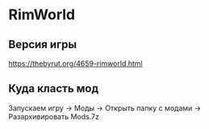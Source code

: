 # RimWorld
## Версия игры
https://thebyrut.org/4659-rimworld.html
## Куда класть мод
Запускаем игру -> Моды -> Открыть папку с модами -> Разархивировать Mods.7z
